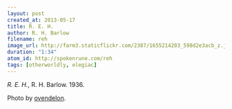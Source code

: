 ```yaml
---
layout: post
created_at: 2013-05-17
title: R. E. H.
author: R. H. Barlow
filename: reh
image_url: http://farm3.staticflickr.com/2387/1655214203_598d2e3acb_z.jpg?zz=1
duration: "1:34"
atom_id: http://spokenrune.com/reh
tags: [otherworldly, elegiac]
---
```


_R. E. H._,  R. H. Barlow.  1936.

Photo by [ovendelon](http://www.flickr.com/photos/ovendelon/1655214203/).
